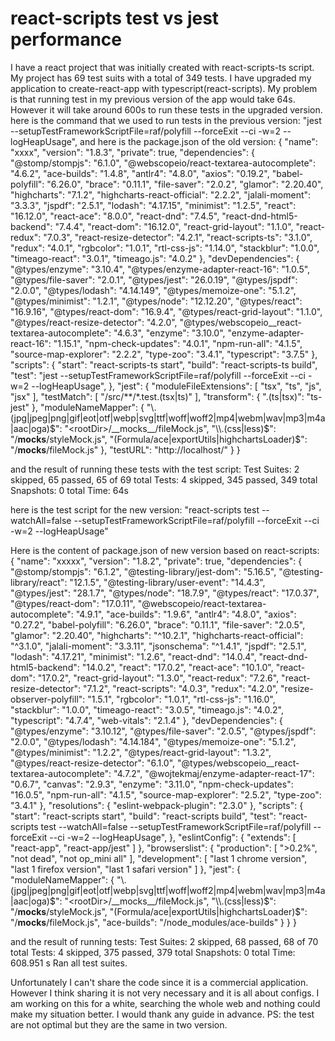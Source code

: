 
# react-scripts test vs jest performance

I have a react project that was initially created with react-scripts-ts script. My project has 69 test suits with a total of 349 tests. I have upgraded my application to create-react-app with typescript(react-scripts). My problem is that running test in my previous version of the app would take 64s. However it will take around 600s to run these tests in the upgraded version.
here is the command that we used to run tests in the previous version:
"jest --setupTestFrameworkScriptFile=raf/polyfill --forceExit --ci -w=2 --logHeapUsage",
and here is the package.json of the old version:
{
  "name": "xxxx",
  "version": "1.8.3",
  "private": true,
  "dependencies": {
    "@stomp/stompjs": "6.1.0",
    "@webscopeio/react-textarea-autocomplete": "4.6.2",
    "ace-builds": "1.4.8",
    "antlr4": "4.8.0",
    "axios": "0.19.2",
    "babel-polyfill": "6.26.0",
    "brace": "0.11.1",
    "file-saver": "2.0.2",
    "glamor": "2.20.40",
    "highcharts": "7.1.2",
    "highcharts-react-official": "2.2.2",
    "jalali-moment": "3.3.3",
    "jspdf": "2.5.1",
    "lodash": "4.17.15",
    "minimist": "1.2.5",
    "react": "16.12.0",
    "react-ace": "8.0.0",
    "react-dnd": "7.4.5",
    "react-dnd-html5-backend": "7.4.4",
    "react-dom": "16.12.0",
    "react-grid-layout": "1.1.0",
    "react-redux": "7.0.3",
    "react-resize-detector": "4.2.1",
    "react-scripts-ts": "3.1.0",
    "redux": "4.0.1",
    "rgbcolor": "1.0.1",
    "rtl-css-js": "1.14.0",
    "stackblur": "1.0.0",
    "timeago-react": "3.0.1",
    "timeago.js": "4.0.2"
  },
  "devDependencies": {
    "@types/enzyme": "3.10.4",
    "@types/enzyme-adapter-react-16": "1.0.5",
    "@types/file-saver": "2.0.1",
    "@types/jest": "26.0.19",
    "@types/jspdf": "2.0.0",
    "@types/lodash": "4.14.149",
    "@types/memoize-one": "5.1.2",
    "@types/minimist": "1.2.1",
    "@types/node": "12.12.20",
    "@types/react": "16.9.16",
    "@types/react-dom": "16.9.4",
    "@types/react-grid-layout": "1.1.0",
    "@types/react-resize-detector": "4.2.0",
    "@types/webscopeio__react-textarea-autocomplete": "4.6.3",
    "enzyme": "3.10.0",
    "enzyme-adapter-react-16": "1.15.1",
    "npm-check-updates": "4.0.1",
    "npm-run-all": "4.1.5",
    "source-map-explorer": "2.2.2",
    "type-zoo": "3.4.1",
    "typescript": "3.7.5"
  },
  "scripts": {
    "start": "react-scripts-ts start",
    "build": "react-scripts-ts build",
    "test": "jest --setupTestFrameworkScriptFile=raf/polyfill --forceExit --ci -w=2 --logHeapUsage",
  },
  "jest": {
    "moduleFileExtensions": [
      "tsx",
      "ts",
      "js",
      "jsx"
    ],
    "testMatch": [
      "<rootDir>/src/**/*.test.(tsx|ts)"
    ],
    "transform": {
      ".(ts|tsx)": "ts-jest"
    },
    "moduleNameMapper": {
      "\\.(jpg|jpeg|png|gif|eot|otf|webp|svg|ttf|woff|woff2|mp4|webm|wav|mp3|m4a|aac|oga)$": "<rootDir>/__mocks__/fileMock.js",
      "\\.(css|less)$": "<rootDir>/__mocks__/styleMock.js",
      "(Formula/ace|exportUtils|highchartsLoader)$": "<rootDir>/__mocks__/fileMock.js"
    },
    "testURL": "http://localhost/"
  }
}

and the result of running these tests with the test script:
Test Suites: 2 skipped, 65 passed, 65 of 69 total
Tests:       4 skipped, 345 passed, 349 total
Snapshots:   0 total
Time:        64s

here is the test script for the new version:
"react-scripts test --watchAll=false --setupTestFrameworkScriptFile=raf/polyfill --forceExit --ci -w=2 --logHeapUsage"

Here is the content of package.json of new version based on react-scripts:
{
  "name": "xxxxx",
  "version": "1.8.2",
  "private": true,
  "dependencies": {
    "@stomp/stompjs": "6.1.2",
    "@testing-library/jest-dom": "5.16.5",
    "@testing-library/react": "12.1.5",
    "@testing-library/user-event": "14.4.3",
    "@types/jest": "28.1.7",
    "@types/node": "18.7.9",
    "@types/react": "17.0.37",
    "@types/react-dom": "17.0.11",
    "@webscopeio/react-textarea-autocomplete": "4.9.1",
    "ace-builds": "1.9.6",
    "antlr4": "4.8.0",
    "axios": "0.27.2",
    "babel-polyfill": "6.26.0",
    "brace": "0.11.1",
    "file-saver": "2.0.5",
    "glamor": "2.20.40",
    "highcharts": "^10.2.1",
    "highcharts-react-official": "^3.1.0",
    "jalali-moment": "3.3.11",
    "jsonschema": "^1.4.1",
    "jspdf": "2.5.1",
    "lodash": "4.17.21",
    "minimist": "1.2.6",
    "react-dnd": "14.0.4",
    "react-dnd-html5-backend": "14.0.2",
    "react": "17.0.2",
    "react-ace": "10.1.0",
    "react-dom": "17.0.2",
    "react-grid-layout": "1.3.0",
    "react-redux": "7.2.6",
    "react-resize-detector": "7.1.2",
    "react-scripts": "4.0.3",
    "redux": "4.2.0",
    "resize-observer-polyfill": "1.5.1",
    "rgbcolor": "1.0.1",
    "rtl-css-js": "1.16.0",
    "stackblur": "1.0.0",
    "timeago-react": "3.0.5",
    "timeago.js": "4.0.2",
    "typescript": "4.7.4",
    "web-vitals": "2.1.4"
  },
  "devDependencies": {
    "@types/enzyme": "3.10.12",
    "@types/file-saver": "2.0.5",
    "@types/jspdf": "2.0.0",
    "@types/lodash": "4.14.184",
    "@types/memoize-one": "5.1.2",
    "@types/minimist": "1.2.2",
    "@types/react-grid-layout": "1.3.2",
    "@types/react-resize-detector": "6.1.0",
    "@types/webscopeio__react-textarea-autocomplete": "4.7.2",
    "@wojtekmaj/enzyme-adapter-react-17": "0.6.7",
    "canvas": "2.9.3",
    "enzyme": "3.11.0",
    "npm-check-updates": "16.0.5",
    "npm-run-all": "4.1.5",
    "source-map-explorer": "2.5.2",
    "type-zoo": "3.4.1"
  },
  "resolutions": {
    "eslint-webpack-plugin": "2.3.0"
  },
  "scripts": {
    "start": "react-scripts start",
    "build": "react-scripts build",
    "test": "react-scripts test --watchAll=false --setupTestFrameworkScriptFile=raf/polyfill --forceExit --ci -w=2 --logHeapUsage",
  },
  "eslintConfig": {
    "extends": [
      "react-app",
      "react-app/jest"
    ]
  },
  "browserslist": {
    "production": [
      ">0.2%",
      "not dead",
      "not op_mini all"
    ],
    "development": [
      "last 1 chrome version",
      "last 1 firefox version",
      "last 1 safari version"
    ]
  },
  "jest": {
    "moduleNameMapper": {
      "\\.(jpg|jpeg|png|gif|eot|otf|webp|svg|ttf|woff|woff2|mp4|webm|wav|mp3|m4a|aac|oga)$": "<rootDir>/__mocks__/fileMock.js",
      "\\.(css|less)$": "<rootDir>/__mocks__/styleMock.js",
      "(Formula/ace|exportUtils|highchartsLoader)$": "<rootDir>/__mocks__/fileMock.js",
      "ace-builds": "<rootDir>/node_modules/ace-builds"
    }
  }
}

and the result of running tests:
Test Suites: 2 skipped, 68 passed, 68 of 70 total
Tests:       4 skipped, 375 passed, 379 total
Snapshots:   0 total
Time:        608.951 s
Ran all test suites.

Unfortunately I can't share the code since it is a commercial application. However I think sharing it is not very necessary and it is all about configs.
I am working on this for a white, searching the whole web and nothing could make my situation better.
I would thank any guide in advance.
PS: the test are not optimal but they are the same in two version.

        